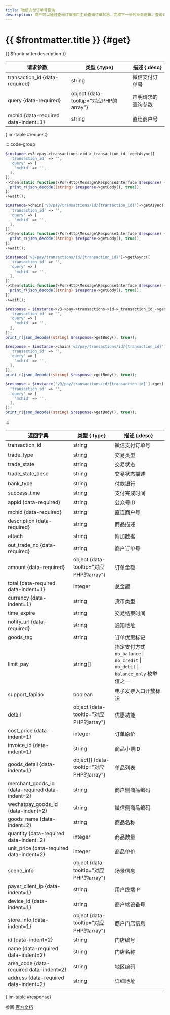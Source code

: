 ```yaml
---
title: 微信支付订单号查询
description: 商户可以通过查询订单接口主动查询订单状态，完成下一步的业务逻辑。查询订单状态可通过微信支付订单号或商户订单号两种方式查询
---
```


# {{ $frontmatter.title }} {#get}

{{ $frontmatter.description }}

| 请求参数 | 类型 {.type} | 描述 {.desc}
| --- | --- | ---
| transaction_id {data-required} | string | 微信支付订单号
| query {data-required} | object {data-tooltip="对应PHP的array"} | 声明请求的查询参数
| mchid {data-required data-indent=1} | string | 直连商户号

{.im-table #request}

::: code-group

```php [异步纯链式]
$instance->v3->pay->transactions->id->_transaction_id_->getAsync([
  'transaction_id' => '',
  'query' => [
    'mchid' => '',
  ],
])
->then(static function(\Psr\Http\Message\ResponseInterface $response) {
  print_r(json_decode((string) $response->getBody(), true));
})
->wait();
```

```php [异步声明式]
$instance->chain('v3/pay/transactions/id/{transaction_id}')->getAsync([
  'transaction_id' => '',
  'query' => [
    'mchid' => '',
  ],
])
->then(static function(\Psr\Http\Message\ResponseInterface $response) {
  print_r(json_decode((string) $response->getBody(), true));
})
->wait();
```

```php [异步属性式]
$instance['v3/pay/transactions/id/{transaction_id}']->getAsync([
  'transaction_id' => '',
  'query' => [
    'mchid' => '',
  ],
])
->then(static function(\Psr\Http\Message\ResponseInterface $response) {
  print_r(json_decode((string) $response->getBody(), true));
})
->wait();
```

```php [同步纯链式]
$response = $instance->v3->pay->transactions->id->_transaction_id_->get([
  'transaction_id' => '',
  'query' => [
    'mchid' => '',
  ],
]);
print_r(json_decode((string) $response->getBody(), true));
```

```php [同步声明式]
$response = $instance->chain('v3/pay/transactions/id/{transaction_id}')->get([
  'transaction_id' => '',
  'query' => [
    'mchid' => '',
  ],
]);
print_r(json_decode((string) $response->getBody(), true));
```

```php [同步属性式]
$response = $instance['v3/pay/transactions/id/{transaction_id}']->get([
  'transaction_id' => '',
  'query' => [
    'mchid' => '',
  ],
]);
print_r(json_decode((string) $response->getBody(), true));
```

:::

| 返回字典 | 类型 {.type} | 描述 {.desc}
| --- | --- | ---
| transaction_id | string | 微信支付订单号
| trade_type | string | 交易类型
| trade_state | string | 交易状态
| trade_state_desc | string | 交易状态描述
| bank_type | string | 付款银行
| success_time | string | 支付完成时间
| appid {data-required} | string | 公众号ID
| mchid {data-required} | string | 直连商户号
| description {data-required} | string | 商品描述
| attach | string | 附加数据
| out_trade_no {data-required} | string | 商户订单号
| amount {data-required} | object {data-tooltip="对应PHP的array"} | 订单金额
| total {data-required data-indent=1} | integer | 总金额
| currency {data-indent=1} | string | 货币类型
| time_expire | string | 交易结束时间
| notify_url {data-required} | string | 通知地址
| goods_tag | string | 订单优惠标记
| limit_pay | string[] | 指定支付方式<br/>`no_balance` \| `no_credit` \| `no_debit` \| `balance_only` 枚举值之一
| support_fapiao | boolean | 电子发票入口开放标识
| detail | object {data-tooltip="对应PHP的array"} | 优惠功能
| cost_price {data-indent=1} | integer | 订单原价
| invoice_id {data-indent=1} | string | 商品小票ID
| goods_detail {data-indent=1} | object[] {data-tooltip="对应PHP的array"} | 单品列表
| merchant_goods_id {data-required data-indent=2} | string | 商户侧商品编码
| wechatpay_goods_id {data-indent=2} | string | 微信侧商品编码
| goods_name {data-indent=2} | string | 商品名称
| quantity {data-required data-indent=2} | integer | 商品数量
| unit_price {data-required data-indent=2} | integer | 商品单价
| scene_info | object {data-tooltip="对应PHP的array"} | 场景信息
| payer_client_ip {data-indent=1} | string | 用户终端IP
| device_id {data-indent=1} | string | 商户端设备号
| store_info {data-indent=1} | object {data-tooltip="对应PHP的array"} | 商户门店信息
| id {data-indent=2} | string | 门店编号
| name {data-required data-indent=2} | string | 门店名称
| area_code {data-required data-indent=2} | string | 地区编码
| address {data-required data-indent=2} | string | 详细地址

{.im-table #response}

参阅 [官方文档](https://pay.weixin.qq.com/wiki/doc/apiv3/wxpay/pay/transactions/chapter3_5.shtml)
